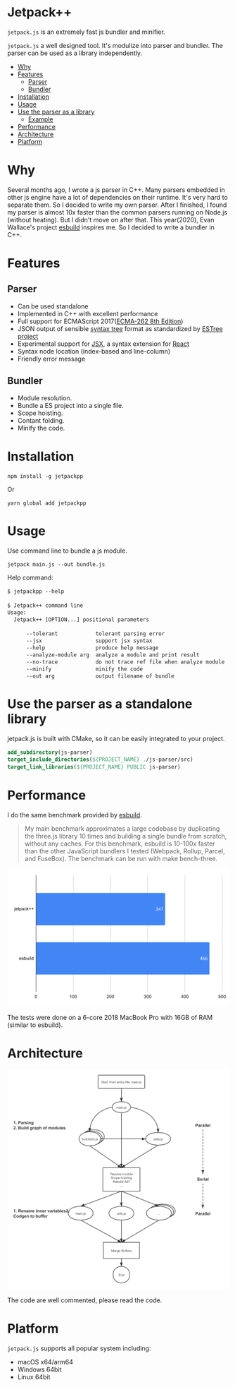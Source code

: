 # Jetpack++

`jetpack.js` is an extremely fast js bundler and minifier.

`jetpack.js` a well designed tool. It's modulize into parser and bundler.
The parser can be used as a library independently.

- [Why](#why)
- [Features](#Features)
  - [Parser](#parser)
  - [Bundler](#bundler)
- [Installation](#Installation)
- [Usage](#usage)
- [Use the parser as a library](#use-the-parser-as-a-standalone-library)
  - [Example](#example)
- [Performance](#performance)
- [Architecture](#architecture)
- [Platform](#platform)

# Why

Several months ago, I wrote a js parser in C++. Many parsers embedded in other js engine have a lot of dependencies on their runtime. It's very hard to separate them. So I decided to write my own parser. After I finished, I found my parser is almost 10x faster than the common parsers running on Node.js (without heating). But I didn't move on after that. This year(2020), Evan Wallace's project [esbuild](https://github.com/evanw/esbuild/) inspires me. So I decided to write a bundler in C++.

# Features

## Parser

- Can be used standalone
- Implemented in C++ with excellent performance
- Full support for ECMAScript 2017([ECMA-262 8th Edition](http://www.ecma-international.org/publications/standards/Ecma-262.htm))
- JSON output of sensible [syntax tree](https://github.com/estree/estree/blob/master/es5.md) format as standardized by [ESTree project](https://github.com/estree/estree)
- Experimental support for [JSX](https://facebook.github.io/jsx/), a syntax extension for [React](https://facebook.github.io/react/)
- Syntax node location (index-based and line-column)
- Friendly error message

## Bundler

- Module resolution.
- Bundle a ES project into a single file.
- Scope hoisting.
- Contant folding.
- Minify the code.

# Installation

```
npm install -g jetpackpp
```

Or

```
yarn global add jetpackpp
```

# Usage

Use command line to bundle a js module.
```shell script
jetpack main.js --out bundle.js
```

Help command:

```shell script
$ jetpackpp --help

$ Jetpack++ command line
Usage:
  Jetpack++ [OPTION...] positional parameters

      --tolerant            tolerant parsing error
      --jsx                 support jsx syntax
      --help                produce help message
      --analyze-module arg  analyze a module and print result
      --no-trace            do not trace ref file when analyze module
      --minify              minify the code
      --out arg             output filename of bundle
```

# Use the parser as a standalone library

jetpack.js is built with CMake, so it can be
easily integrated to your project.

```cmake
add_subdirectory(js-parser)
target_include_directories(${PROJECT_NAME} ./js-parser/src)
target_link_libraries(${PROJECT_NAME} PUBLIC js-parser)
```

# Performance

I do the same benchmark provided by [esbuild](https://github.com/evanw/esbuild).

> My main benchmark approximates a large codebase by duplicating the three.js library 10 times and building a single bundle from scratch, without any caches. For this benchmark, esbuild is 10-100x faster than the other JavaScript bundlers I tested (Webpack, Rollup, Parcel, and FuseBox). The benchmark can be run with make bench-three.

![](./images/chart.svg)

The tests were done on a 6-core 2018 MacBook Pro with 16GB of RAM
(similar to esbuild).

# Architecture

![](./images/Rocket-Bundle-Arch.png)

The code are well commented, please read the code.

# Platform

`jetpack.js` supports all popular system including:

- macOS x64/arm64
- Windows 64bit
- Linux 64bit
